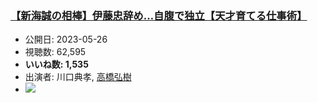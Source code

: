 ### [【新海誠の相棒】伊藤忠辞め…自腹で独立【天才育てる仕事術】](https://www.youtube.com/watch?v=nzybgmwUxeU)
-   公開日: 2023-05-26
-   視聴数: 62,595
-   **いいね数: 1,535**
-   出演者: 川口典孝, [高橋弘樹](/rehacq_fan/people/高橋弘樹 "wikilink")
- [![](https://img.youtube.com/vi/nzybgmwUxeU/hqdefault.jpg)](https://www.youtube.com/watch?v=nzybgmwUxeU)
